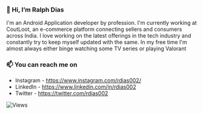 ### 👋 Hi, I’m Ralph Dias
I'm an Android Application developer by profession. I'm currently working at CoutLoot, an e-commerce platform connecting sellers and consumers across India. I love working on the latest offerings in the tech industry and constantly try to keep myself updated with the same. In my free time I'm almost always either binge watching some TV series or playing Valorant



### 📫 You can reach me on 
- Instagram - https://www.instagram.com/rdias002/
- LinkedIn - https://www.linkedin.com/in/rdias002
- Twitter - https://twitter.com/rdias002


![Views](https://komarev.com/ghpvc/?username=rdias002&color=blue)


<!---
rdias002/rdias002 is a ✨ special ✨ repository because its `README.md` (this file) appears on your GitHub profile.
You can click the Preview link to take a look at your changes.
--->
